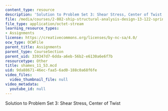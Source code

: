 ```yaml
---
content_type: resource
description: 'Solution to Problem Set 3: Shear Stress, Center of Twist'
file: /media/courses/2-082-ship-structural-analysis-design-13-122-spring-2003/9da8867146ecfaa56ad0188c0a68f6fe_shames_11_53.mcd
file_type: application/octet-stream
learning_resource_types:
- Assignments
license: https://creativecommons.org/licenses/by-nc-sa/4.0/
ocw_type: OCWFile
parent_title: Assignments
parent_type: CourseSection
parent_uid: 339347d7-6dda-a6eb-56b2-e6130a6e6f7b
resourcetype: Other
title: shames_11_53.mcd
uid: 9da88671-46ec-faa5-6ad0-188c0a68f6fe
video_files:
  video_thumbnail_file: null
video_metadata:
  youtube_id: null
---
```

Solution to Problem Set 3: Shear Stress, Center of Twist